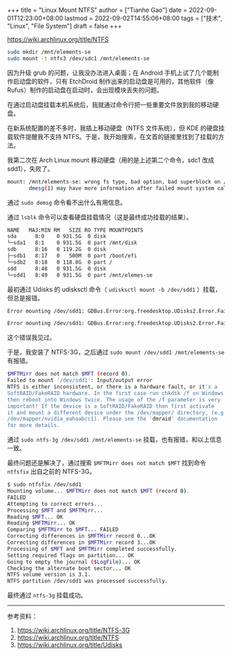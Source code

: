 +++
title = "Linux Mount NTFS"
author = ["Tianhe Gao"]
date = 2022-09-01T12:23:00+08:00
lastmod = 2022-09-02T14:55:06+08:00
tags = ["技术", "Linux", "File System"]
draft = false
+++

<https://wiki.archlinux.org/title/NTFS>

```sh
sudo mkdir /mnt/elements-se
sudo mount -t ntfs3 /dev/sdc1 /mnt/elements-se
```

因为升级 grub 的问题，让我没办法进入桌面；在 Android 手机上试了几个能制作启动盘的软件，只有 EtchDroid 制作出来的启动盘是可用的，其他软件（像 Rufus）制作的启动盘在启动时，会出现模块丢失的问题。

在通过启动盘挂载本机系统后，我就通过命令行把一些重要文件放到我的移动硬盘。

在新系统配置的差不多时，我插上移动硬盘（NTFS 文件系统），但 KDE 的硬盘挂载软件提醒我不支持 NTFS。于是，我开始搜索，在文首的链接里找到了挂载的方法。

我第二次在 Arch Linux mount 移动硬盘（用的是上述第二个命令，sdc1 改成 sdd1），失败了。

```sh
mount: /mnt/elements-se: wrong fs type, bad option, bad superblock on /dev/sdd1, missing codepage or helper program, or other error.
       dmesg(1) may have more information after failed mount system call.
```

通过 `sudo demsg` 命令看不出什么有用信息。

通过 `lsblk` 命令可以查看硬盘挂载情况（这是最终成功挂载的结果）。

```sh
NAME   MAJ:MIN RM   SIZE RO TYPE MOUNTPOINTS
sda      8:0    0 931.5G  0 disk
└─sda1   8:1    0 931.5G  0 part /mnt/disk
sdb      8:16   0 119.2G  0 disk
├─sdb1   8:17   0   500M  0 part /boot/efi
└─sdb2   8:18   0 118.8G  0 part /
sdd      8:48   0 931.5G  0 disk
└─sdd1   8:49   0 931.5G  0 part /mnt/elemes-se
```

最初通过 Udisks 的 udisksctl 命令（ `udisksctl mount -b /dev/sdd1` ）挂载，但总是报错。

```sh
Error mounting /dev/sdd1: GDBus.Error:org.freedesktop.UDisks2.Error.Failed: Error mounting /dev/sdd1 at /run/media/archie/Elements SE: Filesystem type ntfs3,ntfs not configured in kernel.

Error mounting /dev/sdd1: GDBus.Error:org.freedesktop.UDisks2.Error.Failed: Error mounting /dev/sdd1 at /run/media/archie/Elements SE: wrong fs type, bad option, bad superblock on /dev/sdd1, missing codepage or helper program, or other error
```

这个错误我见过。

于是，我安装了 NTFS-3G，之后通过 `sudo mount /dev/sdd1 /mnt/elements-se` 有报错。

```sh
$MFTMirr does not match $MFT (record 0).
Failed to mount '/dev/sdd1': Input/output error
NTFS is either inconsistent, or there is a hardware fault, or it's a
SoftRAID/FakeRAID hardware. In the first case run chkdsk /f on Windows
then reboot into Windows twice. The usage of the /f parameter is very
important! If the device is a SoftRAID/FakeRAID then first activate
it and mount a different device under the /dev/mapper/ directory, (e.g.
/dev/mapper/nvidia_eahaabcc1). Please see the 'dmraid' documentation
for more details.
```

通过 `sudo ntfs-3g /dev/sdd1 /mnt/elements-se` 挂载，也有报错，和以上信息一致。

最终问题还是解决了，通过搜索 `$MFTMirr does not match $MFT` 找到命令 `ntfsfix` 出自之前的 NTFS-3G。

```sh
$ sudo ntfsfix /dev/sdd1
Mounting volume... $MFTMirr does not match $MFT (record 0).
FAILED
Attempting to correct errors...
Processing $MFT and $MFTMirr...
Reading $MFT... OK
Reading $MFTMirr... OK
Comparing $MFTMirr to $MFT... FAILED
Correcting differences in $MFTMirr record 0...OK
Correcting differences in $MFTMirr record 3...OK
Processing of $MFT and $MFTMirr completed successfully.
Setting required flags on partition... OK
Going to empty the journal ($LogFile)... OK
Checking the alternate boot sector... OK
NTFS volume version is 3.1.
NTFS partition /dev/sdd1 was processed successfully.
```

最终通过 `ntfs-3g` 挂载成功。

---

参考资料：

1.  <https://wiki.archlinux.org/title/NTFS-3G>
2.  <https://wiki.archlinux.org/title/NTFS>
3.  <https://wiki.archlinux.org/title/Udisks>